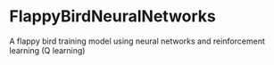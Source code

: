# FlappyBirdNeuralNetworks

A flappy bird training model using neural networks and reinforcement learning (Q learning)
